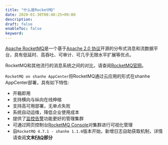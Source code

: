 ```yaml
---
title: "什么是RocketMQ"
date: 2020-01-30T00:40:25+09:00
description: 
draft: false
enableToc: false
keyword: 
---
```


[Apache RocketMQ](https://rocketmq.apache.org/)是一个基于[Apache 2.0 协议](https://github.com/apache/rocketmq/blob/master/LICENSE)开源的分布式消息和流数据平台，具有低延时、高吞吐、可审计、可几乎无限水平扩展等优点。

RocketMQ和其他流行的消息系统之间的对比，请查阅[RocketMQ官网](https://rocketmq.apache.org/docs/motivation/#rocketmq-vs-activemq-vs-kafka)。

`RocketMQ on shanhe AppCenter`将RocketMQ通过云应用的形式在shanhe AppCenter部署，具有如下特性:

- 开箱即用
- 支持横向与纵向在线伸缩
- 支持高可用部署，无单点失败
- 系统自动运维，降低企业使用成本
- 提供了[监控告警](https://docs.shanhe.com/product/operation/alarm)功能更好的管理集群
- 可通过网页控制台[RocketMQ Console](https://github.com/apache/rocketmq-externals/tree/master/rocketmq-console)对集群进行可视化管理
- 自`RocketMQ 4.7.1 - shanhe 1.1.0`版本开始，新增日志自助获取机制，详情请查阅**文末[FAQ](/middware/rocketmq/faq/how_get_log/)部分**